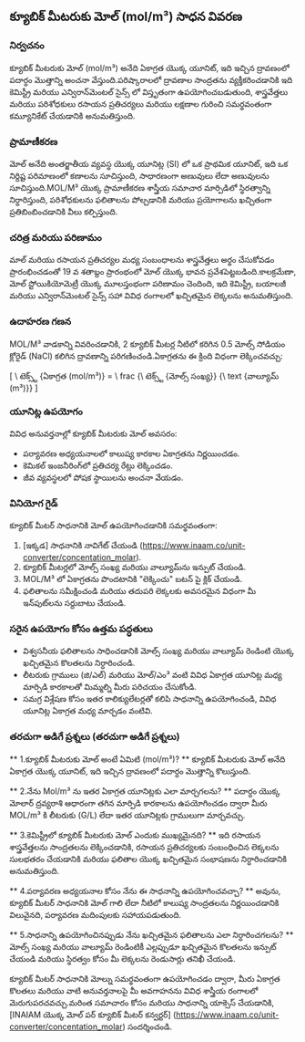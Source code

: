 ## క్యూబిక్ మీటరుకు మోల్ (mol/m³) సాధన వివరణ

### నిర్వచనం
క్యూబిక్ మీటరుకు మోల్ (mol/m³) అనేది ఏకాగ్రత యొక్క యూనిట్, ఇది ఇచ్చిన ద్రావణంలో పదార్ధం మొత్తాన్ని అంచనా వేస్తుంది.పరిష్కారాలలో ద్రావణాల సాంద్రతను వ్యక్తీకరించడానికి ఇది కెమిస్ట్రీ మరియు ఎన్విరాన్‌మెంటల్ సైన్స్ లో విస్తృతంగా ఉపయోగించబడుతుంది, శాస్త్రవేత్తలు మరియు పరిశోధకులు రసాయన ప్రతిచర్యలు మరియు లక్షణాల గురించి సమర్థవంతంగా కమ్యూనికేట్ చేయడానికి అనుమతిస్తుంది.

### ప్రామాణీకరణ
మోల్ అనేది అంతర్జాతీయ వ్యవస్థ యొక్క యూనిట్ల (SI) లో ఒక ప్రాథమిక యూనిట్, ఇది ఒక నిర్దిష్ట పరిమాణంలో కణాలను సూచిస్తుంది, సాధారణంగా అణువులు లేదా అణువులను సూచిస్తుంది.MOL/M³ యొక్క ప్రామాణీకరణ శాస్త్రీయ సమాచార మార్పిడిలో స్థిరత్వాన్ని నిర్ధారిస్తుంది, పరిశోధకులను ఫలితాలను పోల్చడానికి మరియు ప్రయోగాలను ఖచ్చితంగా ప్రతిబింబించడానికి వీలు కల్పిస్తుంది.

### చరిత్ర మరియు పరిణామం
మాల్ మరియు రసాయన ప్రతిచర్యల మధ్య సంబంధాలను శాస్త్రవేత్తలు అర్థం చేసుకోవడం ప్రారంభించడంతో 19 వ శతాబ్దం ప్రారంభంలో మోల్ యొక్క భావన ప్రవేశపెట్టబడింది.కాలక్రమేణా, మోల్ స్టోయికియోమెట్రీ యొక్క మూలస్తంభంగా పరిణామం చెందింది, ఇది కెమిస్ట్రీ, బయాలజీ మరియు ఎన్విరాన్‌మెంటల్ సైన్స్ సహా వివిధ రంగాలలో ఖచ్చితమైన లెక్కలను అనుమతిస్తుంది.

### ఉదాహరణ గణన
MOL/M³ వాడకాన్ని వివరించడానికి, 2 క్యూబిక్ మీటర్ల నీటిలో కరిగిన 0.5 మోల్స్ సోడియం క్లోరైడ్ (NaCl) కలిగిన ద్రావణాన్ని పరిగణించండి.ఏకాగ్రతను ఈ క్రింది విధంగా లెక్కించవచ్చు:

[
\ టెక్స్ట్ {ఏకాగ్రత (mol/m³)} = \ frac {\ టెక్స్ట్ {మోల్స్ సంఖ్య}} {\ text {వాల్యూమ్ (m³)}}
\]

### యూనిట్ల ఉపయోగం
వివిధ అనువర్తనాల్లో క్యూబిక్ మీటరుకు మోల్ అవసరం:
- పర్యావరణ అధ్యయనాలలో కాలుష్య కారకాల ఏకాగ్రతను నిర్ణయించడం.
- కెమికల్ ఇంజనీరింగ్‌లో ప్రతిచర్య రేట్లు లెక్కించడం.
- జీవ వ్యవస్థలలో పోషక స్థాయిలను అంచనా వేయడం.

### వినియోగ గైడ్
క్యూబిక్ మీటర్ సాధనానికి మోల్ ఉపయోగించడానికి సమర్థవంతంగా:
1. [ఇక్కడ] సాధనానికి నావిగేట్ చేయండి (https://www.inaam.co/unit-converter/concentation_molar).
2. క్యూబిక్ మీటర్లలో మోల్స్ సంఖ్య మరియు వాల్యూమ్‌ను ఇన్పుట్ చేయండి.
3. MOL/M³ లో ఏకాగ్రతను పొందటానికి "లెక్కించు" బటన్ పై క్లిక్ చేయండి.
4. ఫలితాలను సమీక్షించండి మరియు తదుపరి లెక్కలకు అవసరమైన విధంగా మీ ఇన్‌పుట్‌లను సర్దుబాటు చేయండి.

### సరైన ఉపయోగం కోసం ఉత్తమ పద్ధతులు
- విశ్వసనీయ ఫలితాలను సాధించడానికి మోల్స్ సంఖ్య మరియు వాల్యూమ్ రెండింటి యొక్క ఖచ్చితమైన కొలతలను నిర్ధారించండి.
- లీటరుకు గ్రాములు (జి/ఎల్) మరియు మోల్/ఎం³ వంటి వివిధ ఏకాగ్రత యూనిట్ల మధ్య మార్పిడి కారకాలతో మిమ్మల్ని మీరు పరిచయం చేసుకోండి.
- సమగ్ర విశ్లేషణ కోసం ఇతర కాలిక్యులేటర్లతో కలిపి సాధనాన్ని ఉపయోగించండి, వివిధ యూనిట్ల ఏకాగ్రత మధ్య మార్చడం వంటివి.

### తరచుగా అడిగే ప్రశ్నలు (తరచుగా అడిగే ప్రశ్నలు)

** 1.క్యూబిక్ మీటరుకు మోల్ అంటే ఏమిటి (mol/m³)? **
క్యూబిక్ మీటరుకు మోల్ అనేది ఏకాగ్రత యొక్క యూనిట్, ఇది ఇచ్చిన ద్రావణంలో పదార్ధం మొత్తాన్ని కొలుస్తుంది.

** 2.నేను Mol/m³ ను ఇతర ఏకాగ్రత యూనిట్లకు ఎలా మార్చగలను? **
పదార్ధం యొక్క మోలార్ ద్రవ్యరాశి ఆధారంగా తగిన మార్పిడి కారకాలను ఉపయోగించడం ద్వారా మీరు MOL/m³ కి లీటరుకు (G/L) లేదా ఇతర యూనిట్లకు గ్రాములుగా మార్చవచ్చు.

** 3.కెమిస్ట్రీలో క్యూబిక్ మీటరుకు మోల్ ఎందుకు ముఖ్యమైనది? **
ఇది రసాయన శాస్త్రవేత్తలను సాంద్రతలను లెక్కించడానికి, రసాయన ప్రతిచర్యలకు సంబంధించిన లెక్కలను సులభతరం చేయడానికి మరియు ఫలితాల యొక్క ఖచ్చితమైన సంభాషణను నిర్ధారించడానికి అనుమతిస్తుంది.

** 4.పర్యావరణ అధ్యయనాల కోసం నేను ఈ సాధనాన్ని ఉపయోగించవచ్చా? **
అవును, క్యూబిక్ మీటర్ సాధనానికి మోల్ గాలి లేదా నీటిలో కాలుష్య సాంద్రతలను నిర్ణయించడానికి విలువైనది, పర్యావరణ మదింపులకు సహాయపడుతుంది.

** 5.సాధనాన్ని ఉపయోగించినప్పుడు నేను ఖచ్చితమైన ఫలితాలను ఎలా నిర్ధారించగలను? **
మోల్స్ సంఖ్య మరియు వాల్యూమ్ రెండింటికీ ఎల్లప్పుడూ ఖచ్చితమైన కొలతలను ఇన్పుట్ చేయండి మరియు స్థిరత్వం కోసం మీ లెక్కలను రెండుసార్లు తనిఖీ చేయండి.

క్యూబిక్ మీటర్ సాధనానికి మోల్ను సమర్థవంతంగా ఉపయోగించడం ద్వారా, మీరు ఏకాగ్రత కొలతలు మరియు వాటి అనువర్తనాలపై మీ అవగాహనను వివిధ శాస్త్రీయ రంగాలలో మెరుగుపరచవచ్చు.మరింత సమాచారం కోసం మరియు సాధనాన్ని యాక్సెస్ చేయడానికి, [INAIAM యొక్క మోల్ పర్ క్యూబిక్ మీటర్ కన్వర్టర్] (https://www.inaam.co/unit-converter/concentation_molar) సందర్శించండి.
